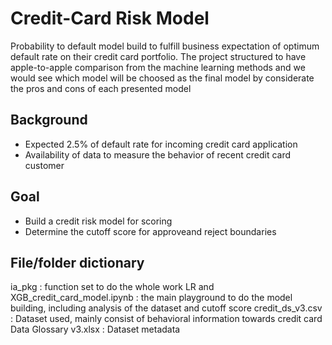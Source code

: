 # Credit-Card Risk Model
Probability to default model build to fulfill business expectation of optimum default rate on their credit card portfolio. The project structured to have apple-to-apple comparison from the machine learning methods and we would see which model will be choosed as the final model by considerate the pros and cons of each presented model

## Background
- Expected 2.5% of default rate for incoming credit card application
- Availability of data to measure the behavior of recent credit card customer

## Goal
- Build a credit risk model for scoring
- Determine the cutoff score for approveand reject boundaries

## File/folder dictionary
ia_pkg : function set to do the whole work
LR and XGB_credit_card_model.ipynb : the main playground to do the model building, including analysis of the dataset and cutoff score
credit_ds_v3.csv : Dataset used, mainly consist of behavioral information towards credit card
Data Glossary v3.xlsx : Dataset metadata


